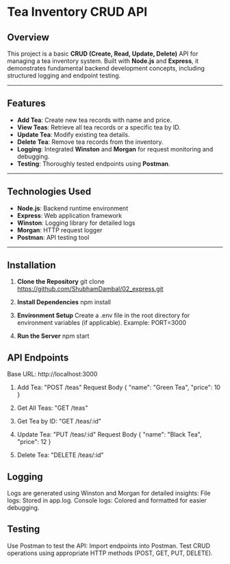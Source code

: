 # Tea Inventory CRUD API

## Overview
This project is a basic **CRUD (Create, Read, Update, Delete)** API for managing a tea inventory system. Built with **Node.js** and **Express**, 
it demonstrates fundamental backend development concepts, including structured logging and endpoint testing.

---

## Features
- **Add Tea**: Create new tea records with name and price.  
- **View Teas**: Retrieve all tea records or a specific tea by ID.  
- **Update Tea**: Modify existing tea details.  
- **Delete Tea**: Remove tea records from the inventory.  
- **Logging**: Integrated **Winston** and **Morgan** for request monitoring and debugging.  
- **Testing**: Thoroughly tested endpoints using **Postman**.

---

## Technologies Used
- **Node.js**: Backend runtime environment  
- **Express**: Web application framework  
- **Winston**: Logging library for detailed logs  
- **Morgan**: HTTP request logger  
- **Postman**: API testing tool  

---

## Installation

1. **Clone the Repository**
   git clone https://github.com/ShubhamDambal/02_express.git

2. **Install Dependencies**
   npm install
3. **Environment Setup**
   Create a .env file in the root directory for environment variables (if applicable). Example: PORT=3000
4. **Run the Server**
   npm start

## API Endpoints
Base URL: http://localhost:3000

1. Add Tea: "POST /teas"
   Request Body
   {
    "name": "Green Tea",
    "price": 10
   }

2. Get All Teas: "GET /teas"

3. Get Tea by ID: "GET /teas/:id"

4. Update Tea: "PUT /teas/:id"
   Request Body
   {
    "name": "Black Tea",
    "price": 12
   }

5. Delete Tea: "DELETE /teas/:id"


## Logging
Logs are generated using Winston and Morgan for detailed insights:
File logs: Stored in app.log.
Console logs: Colored and formatted for easier debugging.

## Testing
Use Postman to test the API:
Import endpoints into Postman.
Test CRUD operations using appropriate HTTP methods (POST, GET, PUT, DELETE).









